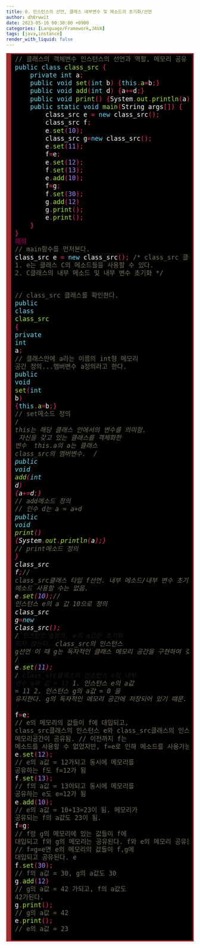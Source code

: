 ```yaml
---
title: 0. 인스턴스의 선언, 클래스 내부변수 및 메소드의 초기화/선언
author: dh0rwwit
date: 2023-05-16 00:30:00 +0900
categories: [Language/Framework,JAVA]
tags: [java,instance]
render_with_liquid: false
---
```


<!-- HTML generated using hilite.me -->
<div style="background: #272822; overflow:auto;width:auto;border:solid brown;font-size:17px;background:#000000;border-width:.2em .2em .2em .8em;padding:.2em .6em;"><pre style="margin: 0; line-height: 125%"><span style="color: #75715e">// 클래스의 객체변수 인스턴스의 선언과 역할, 메모리 공유</span>
<span style="color: #66d9ef">public</span> <span style="color: #66d9ef">class</span> <span style="color: #a6e22e">class_src</span> <span style="color: #f92672">{</span>
    <span style="color: #66d9ef">private</span> <span style="color: #66d9ef">int</span> <span style="color: #f8f8f2">a</span><span style="color: #f92672">;</span>
    <span style="color: #66d9ef">public</span> <span style="color: #66d9ef">void</span> <span style="color: #a6e22e">set</span><span style="color: #f92672">(</span><span style="color: #66d9ef">int</span> <span style="color: #f8f8f2">b</span><span style="color: #f92672">)</span> <span style="color: #f92672">{</span><span style="color: #66d9ef">this</span><span style="color: #f92672">.</span><span style="color: #a6e22e">a</span><span style="color: #f92672">=</span><span style="color: #f8f8f2">b</span><span style="color: #f92672">;}</span>
    <span style="color: #66d9ef">public</span> <span style="color: #66d9ef">void</span> <span style="color: #a6e22e">add</span><span style="color: #f92672">(</span><span style="color: #66d9ef">int</span> <span style="color: #f8f8f2">d</span><span style="color: #f92672">)</span> <span style="color: #f92672">{</span><span style="color: #f8f8f2">a</span><span style="color: #f92672">+=</span><span style="color: #f8f8f2">d</span><span style="color: #f92672">;}</span>
    <span style="color: #66d9ef">public</span> <span style="color: #66d9ef">void</span> <span style="color: #a6e22e">print</span><span style="color: #f92672">()</span> <span style="color: #f92672">{</span><span style="color: #f8f8f2">System</span><span style="color: #f92672">.</span><span style="color: #a6e22e">out</span><span style="color: #f92672">.</span><span style="color: #a6e22e">println</span><span style="color: #f92672">(</span><span style="color: #f8f8f2">a</span><span style="color: #f92672">);}</span>
    <span style="color: #66d9ef">public</span> <span style="color: #66d9ef">static</span> <span style="color: #66d9ef">void</span> <span style="color: #a6e22e">main</span><span style="color: #f92672">(</span><span style="color: #f8f8f2">String</span> <span style="color: #f8f8f2">args</span><span style="color: #f92672">[])</span> <span style="color: #f92672">{</span>
    	<span style="color: #f8f8f2">class_src</span> <span style="color: #f8f8f2">e</span> <span style="color: #f92672">=</span> <span style="color: #66d9ef">new</span> <span style="color: #f8f8f2">class_src</span><span style="color: #f92672">();</span>
    	<span style="color: #f8f8f2">class_src</span> <span style="color: #f8f8f2">f</span><span style="color: #f92672">;</span>
        <span style="color: #f8f8f2">e</span><span style="color: #f92672">.</span><span style="color: #a6e22e">set</span><span style="color: #f92672">(</span><span style="color: #ae81ff">10</span><span style="color: #f92672">);</span>
    	<span style="color: #f8f8f2">class_src</span> <span style="color: #f8f8f2">g</span><span style="color: #f92672">=</span><span style="color: #66d9ef">new</span> <span style="color: #f8f8f2">class_src</span><span style="color: #f92672">();</span>
        <span style="color: #f8f8f2">e</span><span style="color: #f92672">.</span><span style="color: #a6e22e">set</span><span style="color: #f92672">(</span><span style="color: #ae81ff">11</span><span style="color: #f92672">);</span>
        <span style="color: #f8f8f2">f</span><span style="color: #f92672">=</span><span style="color: #f8f8f2">e</span><span style="color: #f92672">;</span>
        <span style="color: #f8f8f2">e</span><span style="color: #f92672">.</span><span style="color: #a6e22e">set</span><span style="color: #f92672">(</span><span style="color: #ae81ff">12</span><span style="color: #f92672">);</span> 
        <span style="color: #f8f8f2">f</span><span style="color: #f92672">.</span><span style="color: #a6e22e">set</span><span style="color: #f92672">(</span><span style="color: #ae81ff">13</span><span style="color: #f92672">);</span> 
        <span style="color: #f8f8f2">e</span><span style="color: #f92672">.</span><span style="color: #a6e22e">add</span><span style="color: #f92672">(</span><span style="color: #ae81ff">10</span><span style="color: #f92672">);</span> 
        <span style="color: #f8f8f2">f</span><span style="color: #f92672">=</span><span style="color: #f8f8f2">g</span><span style="color: #f92672">;</span> 
        <span style="color: #f8f8f2">f</span><span style="color: #f92672">.</span><span style="color: #a6e22e">set</span><span style="color: #f92672">(</span><span style="color: #ae81ff">30</span><span style="color: #f92672">);</span> 
        <span style="color: #f8f8f2">g</span><span style="color: #f92672">.</span><span style="color: #a6e22e">add</span><span style="color: #f92672">(</span><span style="color: #ae81ff">12</span><span style="color: #f92672">)</span> 
        <span style="color: #f8f8f2">g</span><span style="color: #f92672">.</span><span style="color: #a6e22e">print</span><span style="color: #f92672">();</span>
        <span style="color: #f8f8f2">e</span><span style="color: #f92672">.</span><span style="color: #a6e22e">print</span><span style="color: #f92672">();</span>
    <span style="color: #f92672">}</span>
<span style="color: #f92672">}</span>
<span style="color: #960050; background-color: #1e0010">해석</span>
<span style="color: #75715e">// main함수를 먼저본다.</span>
<span style="color: #f8f8f2">class_src</span> <span style="color: #f8f8f2">e</span> <span style="color: #f92672">=</span> <span style="color: #66d9ef">new</span> <span style="color: #f8f8f2">class_src</span><span style="color: #f92672">();</span> <span style="color: #75715e">/* class_src 클래스의 인스턴스 e선언</span>
<span style="color: #75715e">1. e는 클래스 C의 메소드들을 사용할 수 있다.</span>
<span style="color: #75715e">2. C클래스의 내부 메소드 및 내부 변수 초기화 */</span>

<span style="color: #75715e">// class_src 클래스를 확인한다. </span>
<span style="color: #66d9ef">public</span> <span style="color: #66d9ef">class</span> <span style="color: #a6e22e">class_src</span> <span style="color: #f92672">{</span>
    <span style="color: #66d9ef">private</span> <span style="color: #66d9ef">int</span> <span style="color: #f8f8f2">a</span><span style="color: #f92672">;</span> <span style="color: #75715e">// 클래스안에 a라는 이름의 int형 메모리 공간 정의...멤버변수 a정의라고 한다.</span>
    <span style="color: #66d9ef">public</span> <span style="color: #66d9ef">void</span> <span style="color: #a6e22e">set</span><span style="color: #f92672">(</span><span style="color: #66d9ef">int</span> <span style="color: #f8f8f2">b</span><span style="color: #f92672">)</span> <span style="color: #f92672">{</span><span style="color: #66d9ef">this</span><span style="color: #f92672">.</span><span style="color: #a6e22e">a</span><span style="color: #f92672">=</span><span style="color: #f8f8f2">b</span><span style="color: #f92672">;}</span> <span style="color: #75715e">// set메소드 정의</span>
    <span style="color: #75715e">/*</span>
<span style="color: #75715e">    this는 해당 클래스 안에서의 변수를 의미함.</span>
<span style="color: #75715e">    자신을 갖고 있는 클래스를 객체화한 변수</span>
<span style="color: #75715e">    this.a의 a는 클래스 class_src의 멤버변수.</span>
<span style="color: #75715e">    */</span>
    <span style="color: #66d9ef">public</span> <span style="color: #66d9ef">void</span> <span style="color: #a6e22e">add</span><span style="color: #f92672">(</span><span style="color: #66d9ef">int</span> <span style="color: #f8f8f2">d</span><span style="color: #f92672">)</span> <span style="color: #f92672">{</span><span style="color: #f8f8f2">a</span><span style="color: #f92672">+=</span><span style="color: #f8f8f2">d</span><span style="color: #f92672">;}</span>
    <span style="color: #75715e">// add메소드 정의</span>
    <span style="color: #75715e">// 인수 d는 a = a+d</span>
    <span style="color: #66d9ef">public</span> <span style="color: #66d9ef">void</span> <span style="color: #a6e22e">print</span><span style="color: #f92672">()</span> <span style="color: #f92672">{</span><span style="color: #f8f8f2">System</span><span style="color: #f92672">.</span><span style="color: #a6e22e">out</span><span style="color: #f92672">.</span><span style="color: #a6e22e">println</span><span style="color: #f92672">(</span><span style="color: #f8f8f2">a</span><span style="color: #f92672">);}</span> <span style="color: #75715e">// print메소드 정의</span>
<span style="color: #f92672">}</span>
<span style="color: #f8f8f2">class_src</span> <span style="color: #f8f8f2">f</span><span style="color: #f92672">;</span><span style="color: #75715e">// class_src클래스 타입 f선언. 내부 메소드/내부 변수 초기화 하지 않음. 내부 메소드 사용할 수는 없음.</span>
<span style="color: #f8f8f2">e</span><span style="color: #f92672">.</span><span style="color: #a6e22e">set</span><span style="color: #f92672">(</span><span style="color: #ae81ff">10</span><span style="color: #f92672">);</span><span style="color: #75715e">// 인스턴스 e의 a 값 10으로 정의</span>
<span style="color: #f8f8f2">class_src</span> <span style="color: #f8f8f2">g</span><span style="color: #f92672">=</span><span style="color: #66d9ef">new</span> <span style="color: #f8f8f2">class_src</span><span style="color: #f92672">();</span>
<span style="color: #75715e">/* 인스턴스 g정의, e의 a값은 초기화 되지 않는다.</span>
<span style="color: #75715e">class_src의 인스턴스 g선언 이 때 g는 독자적인 클래스 메모리 공간을 구현하여 갖게 됨 */</span>
<span style="color: #f8f8f2">e</span><span style="color: #f92672">.</span><span style="color: #a6e22e">set</span><span style="color: #f92672">(</span><span style="color: #ae81ff">11</span><span style="color: #f92672">);</span> <span style="color: #75715e">/* class_src클래스의 인스턴스 e의 내부 변수 a의 값 = 11</span>
<span style="color: #75715e">1. 인스턴스 e의 a값 = 11</span>
<span style="color: #75715e">2. 인스턴스 g의 a값 = 0 을 유지한다. g의 독자적인 메모리 공간에 저장되어 있기 떄문. </span>
<span style="color: #75715e">*/</span> 
<span style="color: #f8f8f2">f</span><span style="color: #f92672">=</span><span style="color: #f8f8f2">e</span><span style="color: #f92672">;</span> <span style="color: #75715e">// e의 메모리의 값들이 f에 대입되고, class_src클래스의 인스턴스 e와 class_src클래스의 인스턴스 f의 메모리공간이 공유됨.</span>
<span style="color: #75715e">// 이전까지 f는 메소드를 사용할 수 없었지만, f=e로 인해 메소드를 사용가능하게됨</span>
<span style="color: #f8f8f2">e</span><span style="color: #f92672">.</span><span style="color: #a6e22e">set</span><span style="color: #f92672">(</span><span style="color: #ae81ff">12</span><span style="color: #f92672">);</span> <span style="color: #75715e">// e의 a값 = 12가되고 동시에 메모리를 공유하는 f도 f=12가 됨</span>
<span style="color: #f8f8f2">f</span><span style="color: #f92672">.</span><span style="color: #a6e22e">set</span><span style="color: #f92672">(</span><span style="color: #ae81ff">13</span><span style="color: #f92672">);</span> <span style="color: #75715e">// f의 a값 = 13이되고 동시에 메모리를 공유하는 e도 e=12가 됨</span>
<span style="color: #f8f8f2">e</span><span style="color: #f92672">.</span><span style="color: #a6e22e">add</span><span style="color: #f92672">(</span><span style="color: #ae81ff">10</span><span style="color: #f92672">);</span> <span style="color: #75715e">// e의 a값 = 10+13=23이 됨. 메모리가 공유되는 f의 a값도 23이 됨. </span>
<span style="color: #f8f8f2">f</span><span style="color: #f92672">=</span><span style="color: #f8f8f2">g</span><span style="color: #f92672">;</span> <span style="color: #75715e">// f랑 g의 메모리에 있는 값들이 f에 대입되고 f와 g의 메모리는 공유된다. f와 e의 메모리 공유는 끊긴다.</span>
<span style="color: #75715e">// f=g=e면 e의 메모리의 값들이 f,g에 대입되고 공유된다. e</span>
<span style="color: #f8f8f2">f</span><span style="color: #f92672">.</span><span style="color: #a6e22e">set</span><span style="color: #f92672">(</span><span style="color: #ae81ff">30</span><span style="color: #f92672">);</span> <span style="color: #75715e">// f의 a값 = 30, g의 a값도 30</span>
<span style="color: #f8f8f2">g</span><span style="color: #f92672">.</span><span style="color: #a6e22e">add</span><span style="color: #f92672">(</span><span style="color: #ae81ff">12</span><span style="color: #f92672">)</span> <span style="color: #75715e">// g의 a값 = 42 가되고, f의 a값도 42가된다.</span>
<span style="color: #f8f8f2">g</span><span style="color: #f92672">.</span><span style="color: #a6e22e">print</span><span style="color: #f92672">();</span> <span style="color: #75715e">// g의 a값 = 42</span>
<span style="color: #f8f8f2">e</span><span style="color: #f92672">.</span><span style="color: #a6e22e">print</span><span style="color: #f92672">();</span> <span style="color: #75715e">// e의 a값 = 23</span>
</pre></div>
